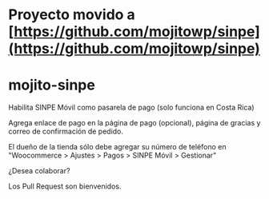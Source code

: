 # Proyecto movido a [https://github.com/mojitowp/sinpe](https://github.com/mojitowp/sinpe)

# mojito-sinpe

Habilita SINPE Móvil como pasarela de pago (solo funciona en Costa Rica)

Agrega enlace de pago en la página de pago (opcional), página de gracias y correo de confirmación de pedido.

El dueño de la tienda sólo debe agregar su número de teléfono en "Woocommerce > Ajustes > Pagos > SINPE Móvil > Gestionar"


¿Desea colaborar? 

Los Pull Request son bienvenidos.
